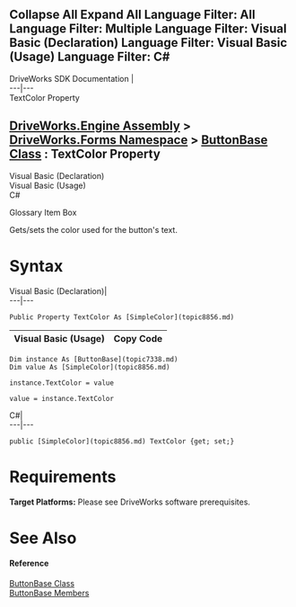       

 Collapse All Expand All  Language Filter: All  Language Filter: Multiple  Language Filter: Visual Basic (Declaration) Language Filter: Visual Basic (Usage) Language Filter: C#  
---  
DriveWorks SDK Documentation  |   
---|---  
TextColor Property   
  
[DriveWorks.Engine Assembly](topic2156.md) > [DriveWorks.Forms Namespace](topic7266.md) > [ButtonBase Class](topic7338.md) : TextColor Property  
---  
  
Visual Basic (Declaration)    
Visual Basic (Usage)    
C# 

Glossary Item Box

Gets/sets the color used for the button's text. 

# Syntax

Visual Basic (Declaration)|   
---|---  
      
    
    Public Property TextColor As [SimpleColor](topic8856.md)  
  
Visual Basic (Usage)| Copy Code  
---|---  
      
    
    Dim instance As [ButtonBase](topic7338.md)
    Dim value As [SimpleColor](topic8856.md)
     
    instance.TextColor = value
     
    value = instance.TextColor  
  
C#|   
---|---  
      
    
    public [SimpleColor](topic8856.md) TextColor {get; set;}  
  
# Requirements

**Target Platforms:** Please see DriveWorks software prerequisites.

# See Also

#### Reference

[ButtonBase Class](topic7338.md)   
[ButtonBase Members](topic7339.md)


